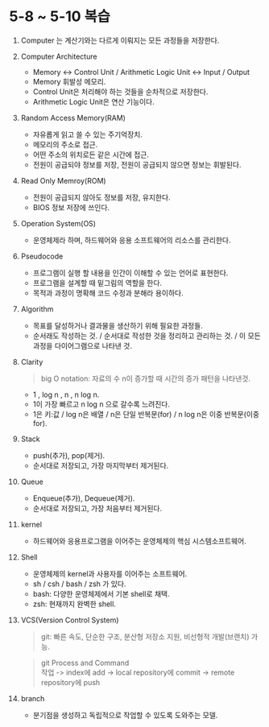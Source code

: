 # 5-8 ~ 5-10 복습

1. Computer 는 계산기와는 다르게 이뤄지는 모든 과정들을 저장한다.

2. Computer Architecture
    - Memory <-> Control Unit / Arithmetic Logic Unit <-> Input / Output
    - Memory  휘발성 메모리.
    - Control Unit은 처리해야 하는 것들을 순차적으로 저장한다.
    - Arithmetic Logic Unit은 연산 기능이다. 

3. Random Access Memory(RAM)
    - 자유롭게 읽고 쓸 수 있는 주기억장치.
    - 메모리의 주소로 접근.
    - 어떤 주소의 위치로든 같은 시간에 접근.
    - 전원이 공급되야 정보를 저장, 전원이 공급되지 않으면 정보는 휘발된다.

4. Read Only Memroy(ROM)
    - 전원이 공급되지 않아도 정보를 저장, 유지한다.
    - BIOS 정보 저장에 쓰인다.

5. Operation System(OS)
    - 운영체제라 하며, 하드웨어와 응용 소프트웨어의 리소스를 관리한다.

6. Pseudocode
    - 프로그램이 실행 할 내용을 인간이 이해할 수 있는 언어로 표현한다.
    - 프로그램을 설계할 때 밑그림의 역할을 한다.
    - 목적과 과정이 명확해 코드 수정과 분해라 용이하다.
7. Algorithm
    - 목표를 달성하거나 결과물을 생산하기 위해 필요한 과정들.
    - 순서래도 작성하는 것. / 순서대로 작성한 것을 정리하고 관리하는 것. / 이 모든 과정을 다이어그램으로 나타낸 것.

8. Clarity
    > big O notation: 자료의 수 n이 증가할 때 시간의 증가 패턴을 나타낸것.
    - 1 , log n , n , n log n.
    - 1이 가장 빠르고 n log n 으로 갈수록 느려진다.
    - 1은 키:값 / log n은 배열 / n은 단일 반복문(for) / n log n은 이중 반복문(이중 for).   

9. Stack
    - push(추가), pop(제거).
    - 순서대로 저장되고, 가장 마지막부터 제거된다.

10. Queue
    - Enqueue(추가), Dequeue(제거).
    - 순서대로 저장되고, 가장 처음부터 제거된다.

11. kernel
    - 하드웨어와 응용프로그램을 이어주는 운영체제의 핵심 시스템소프트웨어.

12. Shell
    - 운영체제의 kernel과 사용자를 이어주는 소프트웨어.
    - sh / csh / bash / zsh 가 있다.
    - bash: 다양한 운영체제에서 기본 shell로 채택.
    - zsh: 현재까지 완벽한 shell.

13. VCS(Version Control System)
    >git: 빠른 속도, 단순한 구조, 분산형 저장소 지원, 비선형적 개발(브랜치) 가능.
    
    > git Process and Command  
      작업 -> index에 add -> local repository에 commit -> remote repository에 push

14. branch
    - 분기점을 생성하고 독립적으로 작업할 수 있도록 도와주는 모델.

        